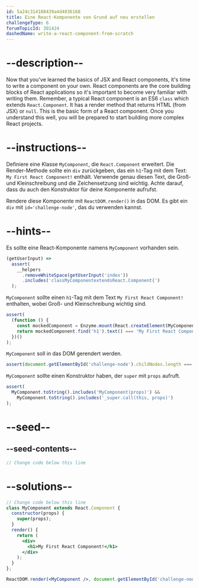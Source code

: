 ```yaml
---
id: 5a24c314108439a4d4036168
title: Eine React-Komponente von Grund auf neu erstellen
challengeType: 6
forumTopicId: 301424
dashedName: write-a-react-component-from-scratch
---
```


# --description--

Now that you've learned the basics of JSX and React components, it's time to write a component on your own. React components are the core building blocks of React applications so it's important to become very familiar with writing them. Remember, a typical React component is an ES6 `class` which extends `React.Component`. It has a render method that returns HTML (from JSX) or `null`. This is the basic form of a React component. Once you understand this well, you will be prepared to start building more complex React projects.

# --instructions--

Definiere eine Klasse `MyComponent`, die `React.Component` erweitert. Die Render-Methode sollte ein `div` zurückgeben, das ein `h1`-Tag mit dem Text: `My First React Component!` enthält. Verwende genau diesen Text, die Groß- und Kleinschreibung und die Zeichensetzung sind wichtig. Achte darauf, dass du auch den Konstruktor für deine Komponente aufrufst.

Rendere diese Komponente mit `ReactDOM.render()` in das DOM. Es gibt ein `div` mit `id='challenge-node'`, das du verwenden kannst.

# --hints--

Es sollte eine React-Komponente namens `MyComponent` vorhanden sein.

```js
(getUserInput) =>
  assert(
    __helpers
      .removeWhiteSpace(getUserInput('index'))
      .includes('classMyComponentextendsReact.Component{')
  );
```

`MyComponent` sollte einen `h1`-Tag mit dem Text `My First React Component!` enthalten, wobei Groß- und Kleinschreibung wichtig sind.

```js
assert(
  (function () {
    const mockedComponent = Enzyme.mount(React.createElement(MyComponent));
    return mockedComponent.find('h1').text() === 'My First React Component!';
  })()
);
```

`MyComponent` soll in das DOM gerendert werden.

```js
assert(document.getElementById('challenge-node').childNodes.length === 1);
```

`MyComponent` sollte einen Konstruktor haben, der `super` mit `props` aufruft.

```js
assert(
  MyComponent.toString().includes('MyComponent(props)') &&
    MyComponent.toString().includes('_super.call(this, props)')
);
```

# --seed--

## --seed-contents--

```jsx
// Change code below this line
```

# --solutions--

```jsx
// Change code below this line
class MyComponent extends React.Component {
  constructor(props) {
    super(props);
  }
  render() {
    return (
      <div>
        <h1>My First React Component!</h1>
      </div>
    );
  }
};

ReactDOM.render(<MyComponent />, document.getElementById('challenge-node'));
```
